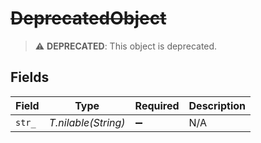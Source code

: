 # ~~DeprecatedObject~~

> :warning: **DEPRECATED**: This object is deprecated.


## Fields

| Field               | Type                | Required            | Description         |
| ------------------- | ------------------- | ------------------- | ------------------- |
| `str_`              | *T.nilable(String)* | :heavy_minus_sign:  | N/A                 |